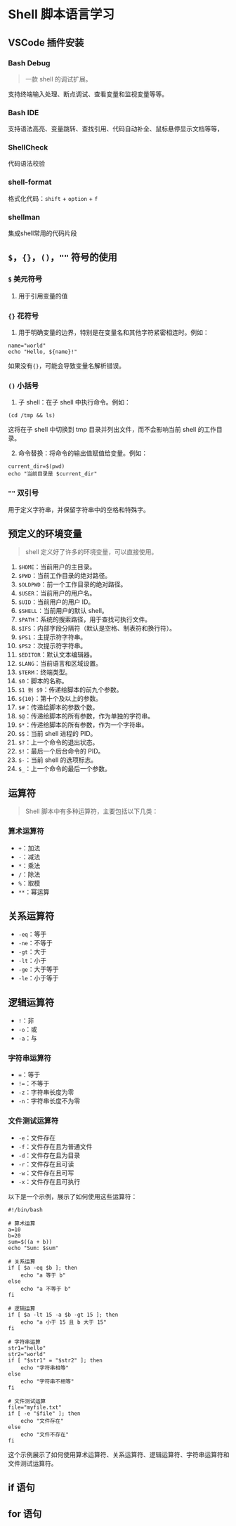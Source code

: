 # Shell 脚本语言学习

## VSCode 插件安装
###  Bash Debug
> 一款 shell 的调试扩展。

支持终端输入处理、断点调试、查看变量和监视变量等等。

###  Bash IDE
支持语法高亮、变量跳转、查找引用、代码自动补全、鼠标悬停显示文档等等，

### ShellCheck
代码语法校验

### shell-format
格式化代码：`shift` + `option` + `f`

### shellman
集成shell常用的代码片段

## `$`，`{}`，`()`，`""` 符号的使用
### `$` 美元符号
1. 用于引用变量的值

### `{}` 花符号
1. 用于明确变量的边界，特别是在变量名和其他字符紧密相连时。例如：
```shell
name="world"
echo "Hello, ${name}!"
```
如果没有`{}`，可能会导致变量名解析错误。

### `()` 小括号

1. 子 shell：在子 shell 中执行命令。例如：
```shell
(cd /tmp && ls)
```
这将在子 shell 中切换到 tmp 目录并列出文件，而不会影响当前 shell 的工作目录。

2. 命令替换：将命令的输出值赋值给变量。例如：
```shell
current_dir=$(pwd)
echo "当前目录是 $current_dir"
```

### `""` 双引号
用于定义字符串，并保留字符串中的空格和特殊字。

## 预定义的环境变量
> shell 定义好了许多的环境变量，可以直接使用。
1. `$HOME`：当前用户的主目录。
2. `$PWD`：当前工作目录的绝对路径。
3. `$OLDPWD`：前一个工作目录的绝对路径。
4. `$USER`：当前用户的用户名。
5. `$UID`：当前用户的用户 ID。
6. `$SHELL`：当前用户的默认 shell。
7. `$PATH`：系统的搜索路径，用于查找可执行文件。
8. `$IFS`：内部字段分隔符（默认是空格、制表符和换行符）。
9. `$PS1`：主提示符字符串。
10. `$PS2`：次提示符字符串。
11. `$EDITOR`：默认文本编辑器。
12. `$LANG`：当前语言和区域设置。
13. `$TERM`：终端类型。
14. `$0`：脚本的名称。
15. `$1 到 $9`：传递给脚本的前九个参数。
16. `${10}`：第十个及以上的参数。
17. `$#`：传递给脚本的参数个数。
18. `$@`：传递给脚本的所有参数，作为单独的字符串。
19. `$*`：传递给脚本的所有参数，作为一个字符串。
20. `$$`：当前 shell 进程的 PID。
21. `$?`：上一个命令的退出状态。
22. `$!`：最后一个后台命令的 PID。
23. `$-`：当前 shell 的选项标志。
24. `$_`：上一个命令的最后一个参数。


## 运算符
> Shell 脚本中有多种运算符，主要包括以下几类：

### 算术运算符
- `+`：加法
- `-`：减法
- `*`：乘法
- `/`：除法
- `%`：取模
- `**`：幂运算

## 关系运算符
- `-eq`：等于
- `-ne`：不等于
- `-gt`：大于
- `-lt`：小于
- `-ge`：大于等于
- `-le`：小于等于

## 逻辑运算符
- `!`：非
- `-o`：或
- `-a`：与

### 字符串运算符
- `=`：等于
- `!=`：不等于
- `-z`：字符串长度为零
- `-n`：字符串长度不为零

### 文件测试运算符
- `-e`：文件存在
- `-f`：文件存在且为普通文件
- `-d`：文件存在且为目录
- `-r`：文件存在且可读
- `-w`：文件存在且可写
- `-x`：文件存在且可执行

以下是一个示例，展示了如何使用这些运算符：

```shell
#!/bin/bash

# 算术运算
a=10
b=20
sum=$((a + b))
echo "Sum: $sum"

# 关系运算
if [ $a -eq $b ]; then
    echo "a 等于 b"
else
    echo "a 不等于 b"
fi

# 逻辑运算
if [ $a -lt 15 -a $b -gt 15 ]; then
    echo "a 小于 15 且 b 大于 15"
fi

# 字符串运算
str1="hello"
str2="world"
if [ "$str1" = "$str2" ]; then
    echo "字符串相等"
else
    echo "字符串不相等"
fi

# 文件测试运算
file="myfile.txt"
if [ -e "$file" ]; then
    echo "文件存在"
else
    echo "文件不存在"
fi
```

这个示例展示了如何使用算术运算符、关系运算符、逻辑运算符、字符串运算符和文件测试运算符。



## if 语句

## for 语句

